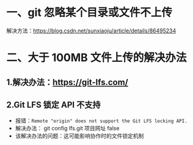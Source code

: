 # 一、git 忽略某个目录或文件不上传

解决方法：https://blog.csdn.net/sunxiaoju/article/details/86495234

# 二、大于 100MB 文件上传的解决办法

## 1.解决办法：https://git-lfs.com/

## 2.Git LFS 锁定 API 不支持

- 报错：`Remote "origin" does not support the Git LFS locking API.`
- 解决办法：
  git config lfs.git 项目网址 false
- 该解决办法的问题：这可能影响协作时的文件锁定机制

